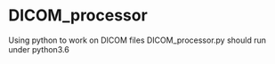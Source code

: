 # DICOM_processor
Using python to work on DICOM files 
DICOM_processor.py should run under python3.6
